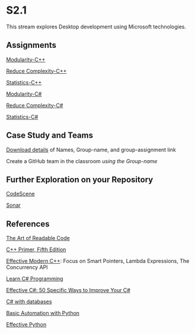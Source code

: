 # S2.1

This stream explores Desktop development using Microsoft technologies.

## Assignments

[Modularity-C++](https://classroom.github.com/a/YjkN0Deq)

[Reduce Complexity-C++](https://classroom.github.com/a/gk7bSvpq)

[Statistics-C++](https://classroom.github.com/a/mGwsq3Ul)

[Modularity-C#](https://classroom.github.com/a/cli4drRf)

[Reduce Complexity-C#](https://classroom.github.com/a/vvEyX_15)

[Statistics-C#](https://classroom.github.com/a/9whQD2Fp)

## Case Study and Teams

[Download details](case-teams/S21-case-groups.pdf)
of Names, Group-name, and group-assignment link

Create a GitHub team in the classroom *using the Group-name*

## Further Exploration on your Repository

[CodeScene](https://codescene.io/)

[Sonar](https://sonarcloud.io/)

## References

[The Art of Readable Code](https://learning.oreilly.com/library/view/the-art-of/9781449318482/)

[C++ Primer, Fifth Edition](https://learning.oreilly.com/library/view/c-primer-fifth/9780133053043/)

[Effective Modern C++](https://learning.oreilly.com/library/view/effective-modern-c/9781491908419/):
Focus on Smart Pointers, Lambda Expressions, The Concurrency API

[Learn C# Programming](https://learning.oreilly.com/library/view/learn-c-programming/9781789805864/)

[Effective C#: 50 Specific Ways to Improve Your C#](https://learning.oreilly.com/library/view/effective-c-50/9780134579290/)

[C# with databases](cs-db-refs.md)

[Basic Automation with Python](https://automatetheboringstuff.com/)

[Effective Python](https://learning.oreilly.com/library/view/effective-python-90/9780134854717/)
